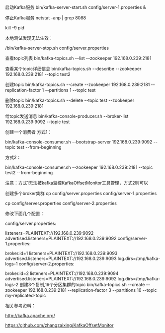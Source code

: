 启动Kafka服务
bin/kafka-server-start.sh config/server-1.properties &

停止Kafka服务
netstat -anp | grep 8088

kill -9 pid

本地测试发现无法生效：

/bin/kafka-server-stop.sh config/server.properties

查看topic列表
bin/kafka-topics.sh --list --zookeeper 192.168.0.239:2181

查看某个topic详细信息
bin/kafka-topics.sh --describe --zookeeper 192.168.0.239:2181 --topic test2

创建topic
bin/kafka-topics.sh --create --zookeeper 192.168.0.239:2181 --replication-factor 1 --partitions 1 --topic test

删除topic
bin/kafka-topics.sh --delete --topic test --zookeeper 192.168.0.239:2181

给topic发送消息
bin/kafka-console-producer.sh --broker-list 192.168.0.239:9092 --topic test

创建一个消费者
方式1：

bin/kafka-console-consumer.sh --bootstrap-server 192.168.0.239:9092 --topic test --from-beginning

方式2：

bin/kafka-console-consumer.sh --zookeeper 192.168.0.239:2181 --topic test2 --from-beginning

注意：方式1无法被kafka监控KafkaOffsetMonitor工具管理，方式2则可以

创建多个broker集群
cp config/server.properties config/server-1.properties

cp config/server.properties config/server-2.properties

修改下面几个配置：

config/server.properties:

listeners=PLAINTEXT://192.168.0.239:9092
advertised.listeners=PLAINTEXT://192.168.0.239:9092
config/server-1.properties:

broker.id=1
listeners=PLAINTEXT://192.168.0.239:9093
advertised.listeners=PLAINTEXT://192.168.0.239:9093
log.dirs=/tmp/kafka-logs-1
config/server-2.properties:

broker.id=2
listeners=PLAINTEXT://192.168.0.239:9094
advertised.listeners=PLAINTEXT://192.168.0.239:9092
log.dirs=/tmp/kafka-logs-2
创建3个复制,16个分区集群的topic
bin/kafka-topics.sh --create --zookeeper 192.168.0.239:2181 --replication-factor 3 --partitions 16 --topic my-replicated-topic

相关参考资料：

http://kafka.apache.org/

https://github.com/zhangzaixing/KafkaOffsetMonitor
